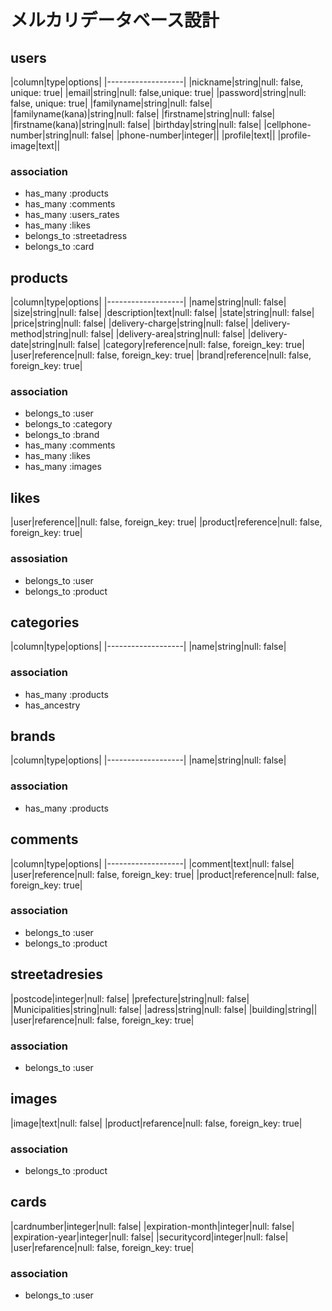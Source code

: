 # メルカリデータベース設計
## users
|column|type|options|
|-------------------|
|nickname|string|null: false, unique: true|
|email|string|null: false,unique: true|
|password|string|null: false, unique: true|
|familyname|string|null: false|
|familyname(kana)|string|null: false|
|firstname|string|null: false|
|firstname(kana)|string|null: false|
|birthday|string|null: false|
|cellphone-number|string|null: false|
|phone-number|integer||
|profile|text||
|profile-image|text||
### association
- has_many :products
- has_many :comments
- has_many :users_rates
- has_many :likes
- belongs_to :streetadress
- belongs_to :card


## products
|column|type|options|
|-------------------|
|name|string|null: false|
|size|string|null: false|
|description|text|null: false|
|state|string|null: false|
|price|string|null: false|
|delivery-charge|string|null: false|
|delivery-method|string|null: false|
|delivery-area|string|null: false|
|delivery-date|string|null: false|
|category|reference|null: false, foreign_key: true|
|user|reference|null: false, foreign_key: true|
|brand|reference|null: false, foreign_key: true|
### association
- belongs_to :user
- belongs_to :category
- belongs_to :brand
- has_many :comments
- has_many :likes
- has_many :images

## likes
|user|reference||null: false, foreign_key: true|
|product|reference|null: false, foreign_key: true|
### assosiation 
- belongs_to :user
- belongs_to :product

## categories
|column|type|options|
|-------------------|
|name|string|null: false|
### association
- has_many :products
- has_ancestry


## brands
|column|type|options|
|-------------------|
|name|string|null: false|
### association
- has_many :products

## comments
|column|type|options|
|-------------------|
|comment|text|null: false|
|user|reference|null: false, foreign_key: true|
|product|reference|null: false, foreign_key: true|
### association
- belongs_to :user
- belongs_to :product

## streetadresies
|postcode|integer|null: false|
|prefecture|string|null: false|
|Municipalities|string|null: false|
|adress|string|null: false|
|building|string||
|user|refarence|null: false, foreign_key: true|
### association
- belongs_to :user

## images
|image|text|null: false|
|product|refarence|null: false, foreign_key: true|
### association
- belongs_to :product

## cards
|cardnumber|integer|null: false|
|expiration-month|integer|null: false|
|expiration-year|integer|null: false|
|securitycord|integer|null: false|
|user|refarence|null: false, foreign_key: true|
### association
- belongs_to :user
